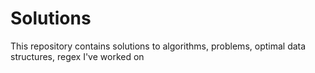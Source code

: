 # Solutions
This repository contains solutions to algorithms, problems, optimal data structures, regex I've worked on
